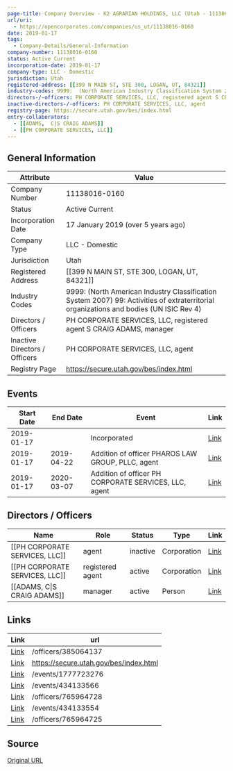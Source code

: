```yaml
---
page-title: Company Overview - K2 AGRARIAN HOLDINGS, LLC (Utah - 11138016-0160)
url/uri:
  - https://opencorporates.com/companies/us_ut/11138016-0160
date: 2019-01-17
tags:
  - Company-Details/General-Information
company-number: 11138016-0160
status: Active Current
incorporation-date: 2019-01-17
company-type: LLC - Domestic
jurisdiction: Utah
registered-address: [[399 N MAIN ST, STE 300, LOGAN, UT, 84321]]
industry-codes: 9999:  (North American Industry Classification System 2007) 99: Activities of extraterritorial organizations and bodies (UN ISIC Rev 4)
directors-/-officers: PH CORPORATE SERVICES, LLC, registered agent S CRAIG ADAMS, manager
inactive-directors-/-officers: PH CORPORATE SERVICES, LLC, agent
registry-page: https://secure.utah.gov/bes/index.html
entry-collaborators:
  - [[ADAMS,  C|S CRAIG ADAMS]]
  - [[PH CORPORATE SERVICES, LLC]]
---
```


## General Information
| Attribute          | Value                                       |
|--------------------|---------------------------------------------|
| Company Number     | 11138016-0160                               |
| Status             | Active Current                              |
| Incorporation Date | 17 January 2019 (over 5 years ago)          |
| Company Type       | LLC - Domestic                              |
| Jurisdiction       | Utah                                        |
| Registered Address | [[399 N MAIN ST, STE 300, LOGAN, UT, 84321]] |
| Industry Codes     | 9999:  (North American Industry Classification System 2007) 99: Activities of extraterritorial organizations and bodies (UN ISIC Rev 4) |
| Directors / Officers | PH CORPORATE SERVICES, LLC, registered agent S CRAIG ADAMS, manager |
| Inactive Directors / Officers | PH CORPORATE SERVICES, LLC, agent           |
| Registry Page      | https://secure.utah.gov/bes/index.html      |

## Events

| Start Date | End Date   | Event                                                   | Link |
|------------|------------|-------------------------------------------------------|------|
| 2019-01-17 |            | Incorporated                                            | [Link](https://opencorporates.com/events/434133566) |
| 2019-01-17 | 2019-04-22 | Addition of officer PHAROS LAW GROUP, PLLC, agent       | [Link](https://opencorporates.com/events/434133554) |
| 2019-01-17 | 2020-03-07 | Addition of officer PH CORPORATE SERVICES, LLC, agent   | [Link](https://opencorporates.com/events/1777723276) |

## Directors / Officers
| Name                 | Role            | Status     | Type        | Link |
|----------------------|-----------------|------------|-------------|------|
| [[PH CORPORATE SERVICES, LLC]] | agent           | inactive   | Corporation | [Link](https://opencorporates.com/officers/385064137) |
| [[PH CORPORATE SERVICES, LLC]] | registered agent | active     | Corporation | [Link](https://opencorporates.com/officers/765964725) |
| [[ADAMS,  C\|S CRAIG ADAMS]] | manager         | active     | Person      | [Link](https://opencorporates.com/officers/765964728) |

## Links
| Link   | url                            
|--------|--------------------------------|
| [Link](/officers/385064137) |/officers/385064137           |
| [Link](https://secure.utah.gov/bes/index.html) |https://secure.utah.gov/bes/index.html|
| [Link](/events/1777723276) |/events/1777723276            |
| [Link](/events/434133566) |/events/434133566             |
| [Link](/officers/765964728) |/officers/765964728           |
| [Link](/events/434133554) |/events/434133554             |
| [Link](/officers/765964725) |/officers/765964725           |

## Source
[Original URL](https://opencorporates.com/companies/us_ut/11138016-0160)
